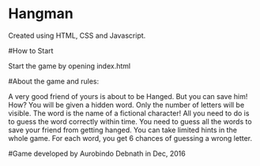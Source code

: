 # Hangman
Created using HTML, CSS and Javascript.

#How to Start

Start the game by opening index.html


#About the game and rules:

A very good friend of yours is about to be Hanged. But you can save him!
How?
You will be given a hidden word. Only the number of letters will be visible.
The word is the name of a fictional character! All you need to do is to guess the word correctly within time.
You need to guess all the words to save your friend from getting hanged. You can take limited hints in the whole game.
For each word, you get 6 chances of guessing a wrong letter.


#Game developed by Aurobindo Debnath in Dec, 2016
